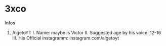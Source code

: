 # 3xco
Infos
1. AlgetoYT
   I. Name: maybe is Victor
   II. Suggested age by his voice: 12-16
   III. His Official instagramm: instagram.com/algetoyt
